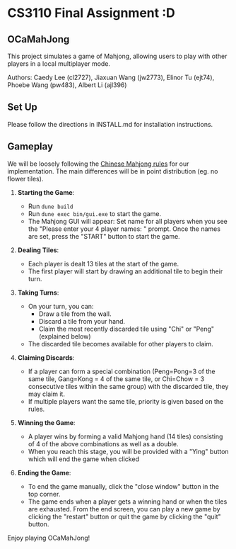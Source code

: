 # CS3110 Final Assignment :D

## OCaMahJong

This project simulates a game of Mahjong, allowing users to play with other players
in a local multiplayer mode.

Authors:
Caedy Lee (cl2727),
Jiaxuan Wang (jw2773),
Elinor Tu (ejt74),
Phoebe Wang (pw483),
Albert Li (ajl396)

## Set Up

Please follow the directions in INSTALL.md for installation instructions.

## Gameplay

We will be loosely following the [Chinese Mahjong rules](https://www.mahjongtime.com/chinese-official-mahjong-rules.html) for our implementation. The main differences will be in point distribution (eg. no flower tiles).

1. **Starting the Game**:

   - Run `dune build`
   - Run `dune exec bin/gui.exe` to start the game.
   - The Mahjong GUI will appear:
     Set name for all players when you see the "Please enter your 4 player names: " prompt. 
     Once the names are set, press the "START" button to start the game.

2. **Dealing Tiles**:

   - Each player is dealt 13 tiles at the start of the game.
   - The first player will start by drawing an additional tile to begin their turn.

3. **Taking Turns**:

   - On your turn, you can:
     - Draw a tile from the wall.
     - Discard a tile from your hand.
     - Claim the most recently discarded tile using "Chi" or "Peng" (explained below)
   - The discarded tile becomes available for other players to claim.

4. **Claiming Discards**:

   - If a player can form a special combination (Peng=Pong=3 of the same tile, Gang=Kong = 4 of the same tile, or Chi=Chow = 3 consecutive tiles within the same group) with the discarded tile, they may claim it.
   - If multiple players want the same tile, priority is given based on the rules.

5. **Winning the Game**:

   - A player wins by forming a valid Mahjong hand (14 tiles) consisting of 4 of the above combinations as well as a double.
   - When you reach this stage, you will be provided with a "Ying" button which will end the game when clicked


6. **Ending the Game**:
   - To end the game manually, click the "close window" button in the top corner. 
   - The game ends when a player gets a winning hand or when the tiles are exhausted. 
     From the end screen, you can play a new game by clicking the "restart" button or quit the game by clicking the "quit" button. 

Enjoy playing OCaMahJong!
